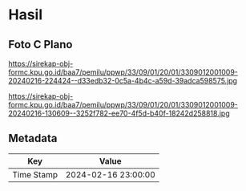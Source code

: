 # Hasil

## Foto C Plano

https://sirekap-obj-formc.kpu.go.id/baa7/pemilu/ppwp/33/09/01/20/01/3309012001009-20240216-224424--d33edb32-0c5a-4b4c-a59d-39adca598575.jpg

https://sirekap-obj-formc.kpu.go.id/baa7/pemilu/ppwp/33/09/01/20/01/3309012001009-20240216-130609--3252f782-ee70-4f5d-b40f-18242d258818.jpg


## Metadata

| Key        | Value               |
| ---------- | ------------------- |
| Time Stamp | 2024-02-16 23:00:00 |



